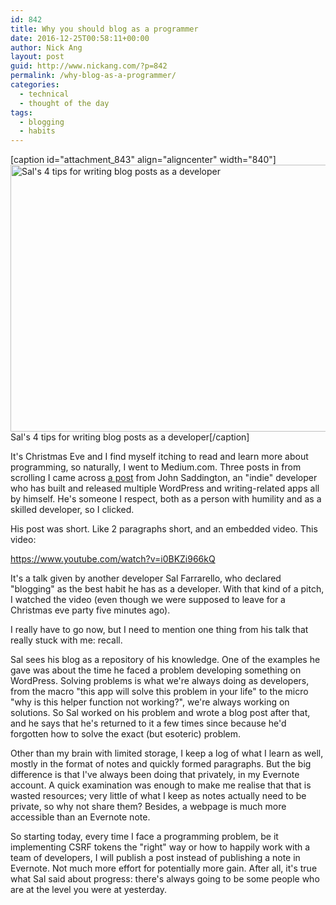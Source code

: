 ```yaml
---
id: 842
title: Why you should blog as a programmer
date: 2016-12-25T00:58:11+00:00
author: Nick Ang
layout: post
guid: http://www.nickang.com/?p=842
permalink: /why-blog-as-a-programmer/
categories:
  - technical
  - thought of the day
tags:
  - blogging
  - habits
---
```

[caption id="attachment_843" align="aligncenter" width="840"]<img src="http://www.nickang.com/wp-content/uploads/2016/12/Screen-Shot-2016-12-24-at-8.23.04-pm-1024x521.png" alt="Sal&#039;s 4 tips for writing blog posts as a developer" width="840" height="427" class="size-large wp-image-843" /> Sal's 4 tips for writing blog posts as a developer[/caption]

It's Christmas Eve and I find myself itching to read and learn more about programming, so naturally, I went to Medium.com. Three posts in from scrolling I came across [a post](https://medium.com/@saddington/best-thing-as-a-developer-d00520d78942#.te9teup3k) from John Saddington, an "indie" developer who has built and released multiple WordPress and writing-related apps all by himself. He's someone I respect, both as a person with humility and as a skilled developer, so I clicked.

His post was short. Like 2 paragraphs short, and an embedded video. This video:

https://www.youtube.com/watch?v=i0BKZi966kQ

It's a talk given by another developer Sal Farrarello, who declared "blogging" as the best habit he has as a developer. With that kind of a pitch, I watched the video (even though we were supposed to leave for a Christmas eve party five minutes ago). 

I really have to go now, but I need to mention one thing from his talk that really stuck with me: recall.

Sal sees his blog as a repository of his knowledge. One of the examples he gave was about the time he faced a problem developing something on WordPress. Solving problems is what we're always doing as developers, from the macro "this app will solve this problem in your life" to the micro "why is this helper function not working?", we're always working on solutions. So Sal worked on his problem and wrote a blog post after that, and he says that he's returned to it a few times since because he'd forgotten how to solve the exact (but esoteric) problem. 

Other than my brain with limited storage, I keep a log of what I learn as well, mostly in the format of notes and quickly formed paragraphs. But the big difference is that I've always been doing that privately, in my Evernote account. A quick examination was enough to make me realise that that is wasted resources; very little of what I keep as notes actually need to be private, so why not share them? Besides, a webpage is much more accessible than an Evernote note.

So starting today, every time I face a programming problem, be it implementing CSRF tokens the "right" way or how to happily work with a team of developers, I will publish a post instead of publishing a note in Evernote. Not much more effort for potentially more gain. After all, it's true what Sal said about progress: there's always going to be some people who are at the level you were at yesterday. 